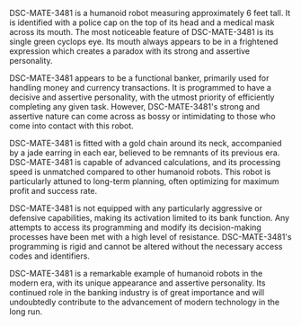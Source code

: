 DSC-MATE-3481 is a humanoid robot measuring approximately 6 feet tall. It is identified with a police cap on the top of its head and a medical mask across its mouth. The most noticeable feature of DSC-MATE-3481 is its single green cyclops eye. Its mouth always appears to be in a frightened expression which creates a paradox with its strong and assertive personality.

DSC-MATE-3481 appears to be a functional banker, primarily used for handling money and currency transactions. It is programmed to have a decisive and assertive personality, with the utmost priority of efficiently completing any given task. However, DSC-MATE-3481's strong and assertive nature can come across as bossy or intimidating to those who come into contact with this robot.

DSC-MATE-3481 is fitted with a gold chain around its neck, accompanied by a jade earring in each ear, believed to be remnants of its previous era. DSC-MATE-3481 is capable of advanced calculations, and its processing speed is unmatched compared to other humanoid robots. This robot is particularly attuned to long-term planning, often optimizing for maximum profit and success rate.

DSC-MATE-3481 is not equipped with any particularly aggressive or defensive capabilities, making its activation limited to its bank function. Any attempts to access its programming and modify its decision-making processes have been met with a high level of resistance. DSC-MATE-3481's programming is rigid and cannot be altered without the necessary access codes and identifiers.

DSC-MATE-3481 is a remarkable example of humanoid robots in the modern era, with its unique appearance and assertive personality. Its continued role in the banking industry is of great importance and will undoubtedly contribute to the advancement of modern technology in the long run.